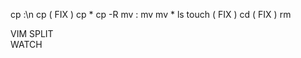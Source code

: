 cp :\n 
  cp ( FIX )
  cp *
  cp -R
mv : 
  mv
  mv *
ls
touch ( FIX )
cd ( FIX )
rm

VIM	
SPLIT	
WATCH
